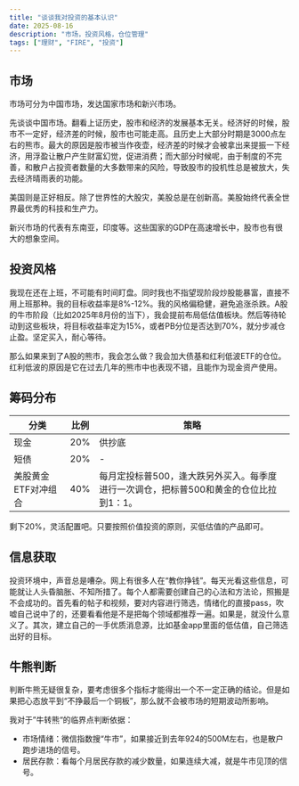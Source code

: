 ```yaml
---
title: "谈谈我对投资的基本认识"
date: 2025-08-16
description: "市场，投资风格，仓位管理"
tags: ["理财", "FIRE", "投资"]
---
```


## 市场

市场可分为中国市场，发达国家市场和新兴市场。

先谈谈中国市场。翻看上证历史，股市和经济的发展基本无关。经济好的时候，股市不一定好，经济差的时候，股市也可能走高。且历史上大部分时期是3000点左右的熊市。最大的原因是股市被当作夜壶，经济差的时候才会被拿出来提振一下经济，用浮盈让散户产生财富幻觉，促进消费；而大部分时候呢，由于制度的不完善，和散户占投资者数量的大多数带来的风险，导致股市的投机性总是被放大，失去经济晴雨表的功能。

美国则是正好相反。除了世界性的大股灾，美股总是在创新高。美股始终代表全世界最优秀的科技和生产力。

新兴市场的代表有东南亚，印度等。这些国家的GDP在高速增长中，股市也有很大的想象空间。

## 投资风格

我现在还在上班，不可能有时间盯盘。同时我也不指望现阶段炒股能暴富，直接不用上班那种。我的目标收益率是8%-12%。我的风格偏稳健，避免追涨杀跌。A股的牛市阶段（比如2025年8月份的当下），我会提前布局低估值板块。然后等待轮动到这些板块，将目标收益率定为15%，或者PB分位是否达到70%，就分步减仓止盈。坚定买入，耐心等待。

那么如果来到了A股的熊市，我会怎么做？我会加大债基和红利低波ETF的仓位。红利低波的原因是它在过去几年的熊市中也表现不错，且能作为现金资产使用。

## 筹码分布

|分类|比例|策略
|--|--|--|
|现金|20%|供抄底
|短债|20%|-
|美股黄金ETF对冲组合|40%|每月定投标普500，逢大跌另外买入。每季度进行一次调仓，把标普500和黄金的仓位比拉到1：1。

剩下20%，灵活配置吧。只要按照价值投资的原则，买低估值的产品即可。

## 信息获取

投资环境中，声音总是嘈杂。网上有很多人在“教你挣钱”。每天光看这些信息，可能就让人头昏脑胀、不知所措了。每个人都需要创建自己的心法和方法论，照搬是不会成功的。首先看的帖子和视频，要对内容进行筛选，情绪化的直接pass，吹嘘自己说中了的，还要看看他是不是把每个领域都推荐一遍。如果是，就没什么意义了。其次，建立自己的一手优质消息源，比如基金app里面的低估值，自己筛选出好的目标。

## 牛熊判断

判断牛熊无疑很复杂，要考虑很多个指标才能得出一个不一定正确的结论。但是如果把心态放平到“不挣最后一个铜板”，那么就不会被市场的短期波动所影响。

我对于”牛转熊“的临界点判断依据：

- 市场情绪：微信指数搜“牛市”，如果接近到去年924的500M左右，也是散户跑步进场的信号。
- 居民存款：看每个月居民存款的减少数量，如果连续大减，就是牛市见顶的信号。
